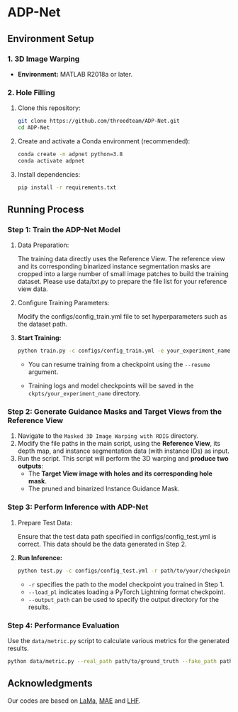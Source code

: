 # ADP-Net



## Environment Setup

### 1. 3D Image Warping

- **Environment:** MATLAB R2018a or later.

### 2. Hole Filling

1. Clone this repository:

   ```bash
   git clone https://github.com/threedteam/ADP-Net.git
   cd ADP-Net
   ```

2. Create and activate a Conda environment (recommended):

   ```bash
   conda create -n adpnet python=3.8
   conda activate adpnet
   ```

3. Install dependencies:

   ```bash
   pip install -r requirements.txt
   ```



## Running Process

### Step 1: Train the ADP-Net Model

1. Data Preparation:

   The training data directly uses the Reference View. The reference view and its corresponding binarized instance segmentation masks are cropped into a large number of small image patches to build the training dataset. Please use data/txt.py to prepare the file list for your reference view data.

2. Configure Training Parameters:

   Modify the configs/config_train.yml file to set hyperparameters such as the dataset path.

3. **Start Training:**

   ```bash
   python train.py -c configs/config_train.yml -e your_experiment_name --resume_mae your_mae_pretrained
   ```

   - You can resume training from a checkpoint using the `--resume` argument.

   - Training logs and model checkpoints will be saved in the `ckpts/your_experiment_name` directory.

     

### Step 2: Generate Guidance Masks and Target Views from the Reference View

1. Navigate to the `Masked 3D Image Warping with RDIG` directory.
2. Modify the file paths in the main script, using the **Reference View**, its depth map, and instance segmentation data (with instance IDs) as input.
3. Run the script. This script will perform the 3D warping and **produce two outputs**:
   - The **Target View image with holes and its corresponding hole mask**.
   - The pruned and binarized Instance Guidance Mask.



### Step 3: Perform Inference with ADP-Net

1. Prepare Test Data:

   Ensure that the test data path specified in configs/config_test.yml is correct. This data should be the data generated in Step 2.

2. **Run Inference:**

   ```Bash
   python test.py -c configs/config_test.yml -r path/to/your/checkpoint.ckpt --load_pl
   ```
   
   - `-r` specifies the path to the model checkpoint you trained in Step 1.
   - `--load_pl` indicates loading a PyTorch Lightning format checkpoint.
   - `--output_path` can be used to specify the output directory for the results.



### Step 4: Performance Evaluation

Use the `data/metric.py` script to calculate various metrics for the generated results.

```Bash
python data/metric.py --real_path path/to/ground_truth --fake_path path/to/your_results --info_txt result.txt
```



## Acknowledgments

Our codes are based on [LaMa](https://github.com/advimman/lama), [MAE](https://github.com/facebookresearch/mae) and [LHF](https://github.com/threedteam/dibr).